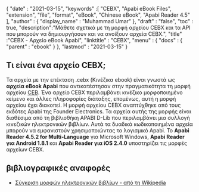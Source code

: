 {
  "date" : "2021-03-15",
  "keywords" :[ "CEBX", "Apabi eBook Files", "extension", "file", "format", "eBook", "Chinese eBook", "Apabi Reader 4.5" ],
  "author" : {
    "display_name" : "Muhammad Umar"
},
  "draft" : "false",
  "toc" : true,
  "description":"Μάθετε σχετικά με τη μορφή αρχείου CEBX και τα API που μπορούν να δημιουργήσουν και να ανοίξουν αρχεία CEBX.",
  "title" :"CEBX - Αρχείο eBook Apabi",
  "linktitle" : "CEBX",
  "menu" : {
    "docs" : {
      "parent" : "ebook"
}
},
  "lastmod" : "2021-03-15"
}

## Τι είναι ένα αρχείο CEBX;

Τα αρχεία με την επέκταση .cebx (Κινέζικα ebook) είναι γνωστά ως **αρχεία eBook Apabi** που αντικατέστησαν στην πραγματικότητα τη μορφή αρχείου [CEB](/el/ebook/ceb/). Ένα αρχείο CEBX περιλαμβάνει κινέζικο μορφοποιημένο κείμενο και άλλες πληροφορίες διάταξης, επομένως, αυτή η μορφή αρχείου έχει διακοπεί. Η μορφή αρχείου CEBX αναπτύχθηκε από τους εκδότες Apabi της Founder Electronics. Τα αρχεία αυτής της μορφής είναι διαθέσιμα από τη βιβλιοθήκη APABI D-Lib που περιλαμβάνει μια συλλογή κινεζικών ηλεκτρονικών βιβλίων. Αυτά τα δυαδικά κωδικοποιημένα αρχεία μπορούν να εμφανιστούν χρησιμοποιώντας το λογισμικό Apabi. Το **Apabi Reader 4.5.2 for Multi-Language** για Microsoft Windows, **Apabi Reader για Android 1.8.1** και **Apabi Reader για iOS 2.4.0** υποστηρίζει τις μορφές αρχείων CEBX.

## βιβλιογραφικές αναφορές

* [Σύγκριση μορφών ηλεκτρονικών βιβλίων - από τη Wikipedia](https://en.wikipedia.org/wiki/Comparison_of_e-book_formats)

